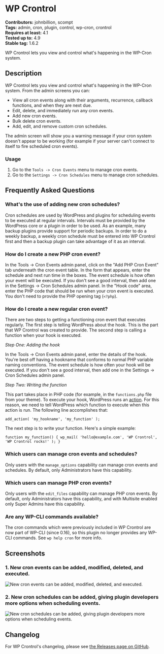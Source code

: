 # WP Crontrol #
**Contributors:** johnbillion, scompt  
**Tags:** admin, cron, plugin, control, wp-cron, crontrol  
**Requires at least:** 4.1  
**Tested up to:** 4.9  
**Stable tag:** 1.6.2  

WP Crontrol lets you view and control what's happening in the WP-Cron system.

## Description ##

WP Crontrol lets you view and control what's happening in the WP-Cron system. From the admin screens you can:

 * View all cron events along with their arguments, recurrence, callback functions, and when they are next due.
 * Edit, delete, and immediately run any cron events.
 * Add new cron events.
 * Bulk delete cron events.
 * Add, edit, and remove custom cron schedules.

The admin screen will show you a warning message if your cron system doesn't appear to be working (for example if your server can't connect to itself to fire scheduled cron events).

### Usage ###

1. Go to the `Tools -> Cron Events` menu to manage cron events.
2. Go to the `Settings -> Cron Schedules` menu to manage cron schedules.

## Frequently Asked Questions ##

### What's the use of adding new cron schedules? ###

Cron schedules are used by WordPress and plugins for scheduling events to be executed at regular intervals. Intervals must be provided by the WordPress core or a plugin in order to be used. As an example, many backup plugins provide support for periodic backups. In order to do a weekly backup, a weekly cron schedule must be entered into WP Crontrol first and then a backup plugin can take advantage of it as an interval.

### How do I create a new PHP cron event? ###

In the Tools -> Cron Events admin panel, click on the "Add PHP Cron Event" tab underneath the cron event table. In the form that appears, enter the schedule and next run time in the boxes. The event schedule is how often your event will be executed. If you don't see a good interval, then add one in the Settings -> Cron Schedules admin panel. In the "Hook code" area, enter the PHP code that should be run when your cron event is executed. You don't need to provide the PHP opening tag (`<?php`).

### How do I create a new regular cron event? ###

There are two steps to getting a functioning cron event that executes regularly. The first step is telling WordPress about the hook. This is the part that WP Crontrol was created to provide. The second step is calling a function when your hook is executed.

*Step One: Adding the hook*

In the Tools -> Cron Events admin panel, enter the details of the hook. You're best off having a hookname that conforms to normal PHP variable naming conventions. The event schedule is how often your hook will be executed. If you don't see a good interval, then add one in the Settings -> Cron Schedules admin panel.

*Step Two: Writing the function*

This part takes place in PHP code (for example, in the `functions.php` file from your theme). To execute your hook, WordPress runs an [action](https://codex.wordpress.org/Plugin_API#Actions). For this reason, we need to tell WordPress which function to execute when this action is run. The following line accomplishes that:

`add_action( 'my_hookname', 'my_function' );`

The next step is to write your function. Here's a simple example:

`function my_function() {
	wp_mail( 'hello@example.com', 'WP Crontrol', 'WP Crontrol rocks!' );
}`

### Which users can manage cron events and schedules? ###

Only users with the `manage_options` capability can manage cron events and schedules. By default, only Administrators have this capability.

### Which users can manage PHP cron events? ###

Only users with the `edit_files` capability can manage PHP cron events. By default, only Administrators have this capability, and with Multisite enabled only Super Admins have this capability.

### Are any WP-CLI commands available? ###

The cron commands which were previously included in WP Crontrol are now part of WP-CLI (since 0.16), so this plugin no longer provides any WP-CLI commands. See `wp help cron` for more info.

## Screenshots ##

### 1. New cron events can be added, modified, deleted, and executed. ###
![New cron events can be added, modified, deleted, and executed.](http://ps.w.org/wp-crontrol/assets/screenshot-1.png)

### 2. New cron schedules can be added, giving plugin developers more options when scheduling events. ###
![New cron schedules can be added, giving plugin developers more options when scheduling events.](http://ps.w.org/wp-crontrol/assets/screenshot-2.png)


## Changelog ##

For WP Crontrol's changelog, please see [the Releases page on GitHub](https://github.com/johnbillion/wp-crontrol/releases).
